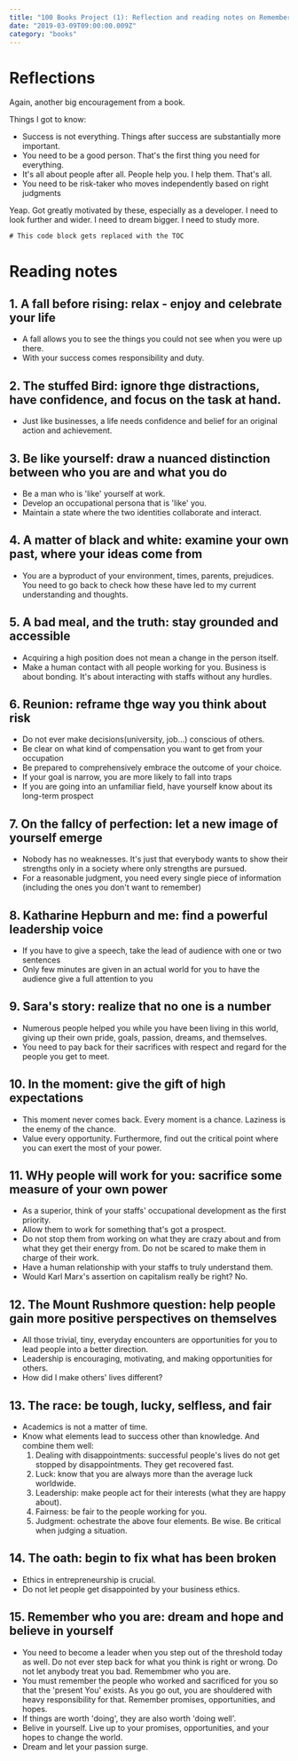 ```yaml
---
title: "100 Books Project (1): Reflection and reading notes on Remember Who You Are: Life Stories That Inspire the Heart and Mind"
date: "2019-03-09T09:00:00.009Z"
category: "books"
---
```

# Reflections
Again, another big encouragement from a book. 

Things I got to know:
- Success is not everything. Things after success are substantially more important. 
- You need to be a good person. That's the first thing you need for everything. 
- It's all about people after all. People help you. I help them. That's all. 
- You need to be risk-taker who moves independently based on right judgments

Yeap. Got greatly motivated by these, especially as a developer. I need to look further and wider. I need to dream bigger. I need to study more. 

```toc
# This code block gets replaced with the TOC
```

# Reading notes
## 1. A fall before rising: relax - enjoy and celebrate your life
- A fall allows you to see the things you could not see when you were up there.
- With your success comes responsibility and duty.

## 2. The stuffed Bird: ignore thge distractions, have confidence, and focus on the task at hand. 
- Just like businesses, a life needs confidence and belief for an original action and achievement.

## 3. Be like yourself: draw a nuanced distinction between who you are and what you do
- Be a man who is 'like' yourself at work.
- Develop an occupational persona that is 'like' you.
- Maintain a state where the two identities collaborate and interact.

## 4. A matter of black and white: examine your own past, where your ideas come from 
- You are a byproduct of your environment, times, parents, prejudices. You need to go back to check how these have led to my current understanding and thoughts.

## 5. A bad meal, and the truth: stay grounded and accessible
- Acquiring a high position does not mean a change in the person itself.
- Make a human contact with all people working for you. Business is about bonding. It's about interacting with staffs without any hurdles.

## 6. Reunion: reframe thge way you think about risk 
- Do not ever make decisions(university, job...) conscious of others.
- Be clear on what kind of compensation you want to get from your occupation
- Be prepared to comprehensively embrace the outcome of your choice.
- If your goal is narrow, you are more likely to fall into traps
- If you are going into an unfamiliar field, have yourself know about its long-term prospect

## 7. On the fallcy of perfection: let a new image of yourself emerge
- Nobody has no weaknesses. It's just that everybody wants to show their strengths only in a society where only strengths are pursued.
- For a reasonable judgment, you need every single piece of information (including the ones you don't want to remember)

## 8. Katharine Hepburn and me: find a powerful leadership voice
- If you have to give a speech, take the lead of audience with one or two sentences
- Only few minutes are given in an actual world for you to have the audience give a full attention to you

## 9. Sara's story: realize that no one is a number
- Numerous people helped you while you have been living in this world, giving up their own pride, goals, passion, dreams, and themselves.
- You need to pay back for their sacrifices with respect and regard for the people you get to meet.

## 10. In the moment: give the gift of high expectations
- This moment never comes back. Every moment is a chance. Laziness is the enemy of the chance.
- Value every opportunity. Furthermore, find out the critical point where you can exert the most of your power.

## 11. WHy people will work for you: sacrifice some measure of your own power
- As a superior, think of your staffs' occupational development as the first priority. 
- Allow them to work for something that's got a prospect.
- Do not stop them from working on what they are crazy about and from what they get their energy from. Do not be scared to make them in charge of their work. 
- Have a human relationship with your staffs to truly understand them.
- Would Karl Marx's assertion on capitalism really be right? No. 

## 12. The Mount Rushmore question: help people gain more positive perspectives on themselves
- All those trivial, tiny, everyday encounters are opportunities for you to lead people into a better direction. 
- Leadership is encouraging, motivating, and making opportunities for others. 
- How did I make others' lives different?

## 13. The race: be tough, lucky, selfless, and fair
- Academics is not a matter of time.
- Know what elements lead to success other than knowledge. And combine them well:
    1. Dealing with disappointments: successful people's lives do not get stopped by disappointments. They get recovered fast.
    2. Luck: know that you are always more than the average luck worldwide.
    3. Leadership: make people act for their interests (what they are happy about).
    4. Fairness: be fair to the people working for you.
    5. Judgment: ochestrate the above four elements. Be wise. Be critical when judging a situation.

## 14. The oath: begin to fix what has been broken
- Ethics in entrepreneurship is crucial.
- Do not let people get disappointed by your business ethics.

## 15. Remember who you are: dream and hope and believe in yourself
- You need to become a leader when you step out of the threshold today as well. Do not ever step back for what you think is right or wrong. Do not let anybody treat you bad. Remembmer who you are.
- You must remember the people who worked and sacrificed for you so that the 'present You' exists. As you go out, you are shouldered with heavy responsibility for that. Remember promises, opportunities, and hopes. 
- If things are worth 'doing', they are also worth 'doing well'.
- Belive in yourself. Live up to your promises, opportunities, and your hopes to change the world. 
- Dream and let your passion surge.